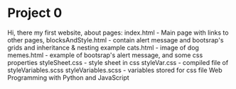 # Project 0
Hi, there my first website, about pages:
index.html - Main page with links to other pages,
blocksAndStyle.html - contain alert message and bootsrap's grids and inheritance & nesting example
cats.html - image of dog
memes.html - example of bootsrap's alert message, and some css properties
styleSheet.css - style sheet in css
styleVar.css - compiled file of styleVariables.scss
styleVariables.scss - variables stored for css file
Web Programming with Python and JavaScript
